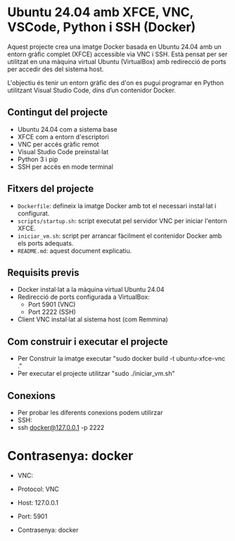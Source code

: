 # Ubuntu 24.04 amb XFCE, VNC, VSCode, Python i SSH (Docker)

Aquest projecte crea una imatge Docker basada en Ubuntu 24.04 amb un entorn gràfic complet (XFCE) accessible via VNC i SSH. Està pensat per ser utilitzat en una màquina virtual Ubuntu (VirtualBox) amb redirecció de ports per accedir des del sistema host.

L'objectiu és tenir un entorn gràfic des d'on es pugui programar en Python utilitzant Visual Studio Code, dins d’un contenidor Docker.

## Contingut del projecte

- Ubuntu 24.04 com a sistema base
- XFCE com a entorn d'escriptori
- VNC per accés gràfic remot
- Visual Studio Code preinstal·lat
- Python 3 i pip
- SSH per accés en mode terminal

## Fitxers del projecte

- `Dockerfile`: defineix la imatge Docker amb tot el necessari instal·lat i configurat.
- `scripts/startup.sh`: script executat pel servidor VNC per iniciar l'entorn XFCE.
- `iniciar_vm.sh`: script per arrancar fàcilment el contenidor Docker amb els ports adequats.
- `README.md`: aquest document explicatiu.

## Requisits previs

- Docker instal·lat a la màquina virtual Ubuntu 24.04
- Redirecció de ports configurada a VirtualBox:
  - Port 5901 (VNC)
  - Port 2222 (SSH)
- Client VNC instal·lat al sistema host (com Remmina)

## Com construir i executar el projecte
- Per Construir la imatge executar "sudo docker build -t ubuntu-xfce-vnc ."
- Per executar el projecte utilitzar "sudo ./iniciar_vm.sh"

## Conexions

- Per probar les diferents conexions podem utilirzar
- SSH: 
- ssh docker@127.0.0.1 -p 2222
# Contrasenya: docker
- VNC:

- Protocol: VNC
- Host: 127.0.0.1
- Port: 5901
- Contrasenya: docker
